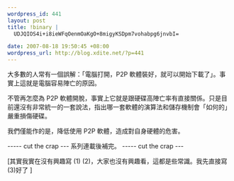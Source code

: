 ```yaml
--- 
wordpress_id: 441
layout: post
title: !binary |
  UDJQIOS4i+i8ieWFqOenmOaKgO+8migyKSDpm7vohabpg6jnvbI=

date: 2007-08-18 19:50:45 +08:00
wordpress_url: http://blog.xdite.net/?p=441
---
```

大多數的人常有一個誤解：「電腦打開，P2P 軟體裝好，就可以開始下載了」。事實上這就是電腦容易陣亡的原因。

不管再怎麼為 P2P 軟體開脫，事實上它就是跟硬碟高陣亡率有直接關係。只是目前還沒有非常統一的一套說法，指出哪一套軟體的演算法和儲存機制會「如何的」嚴重損傷硬碟。

我們僅能作的是，降低使用 P2P 軟體，造成對自身硬體的危害。

----- cut the crap ---
系列連載後補完。
----- cut the crap ---


[其實我實在沒有興趣寫 (1) (2)，大家也沒有興趣看，這都是些常識。我先直接寫 (3)好了 ]
